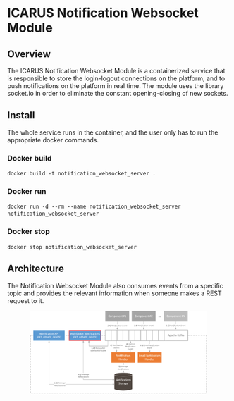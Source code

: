 # ICARUS Notification Websocket Module
## Overview
The ICARUS Notification Websocket Module is a containerized service that is responsible to store the login-logout connections on the platform, and to push notifications on the platform in real time. The module uses the library socket.io in order to eliminate the constant opening-closing of new sockets.

## Install
The whole service runs in the container, and the user only has to run the appropriate docker commands.

### Docker build
```
docker build -t notification_websocket_server .
```

### Docker run
```
docker run -d --rm --name notification_websocket_server notification_websocket_server
```

### Docker stop
```
docker stop notification_websocket_server
```

## Architecture
The Notification Websocket Module also consumes events from a specific topic and provides the relevant information when someone makes a REST request to it. 
<div align="center">
	<img style="max-width: 400px; height: auto" src="./notification_manager_architecture.png">
</div>